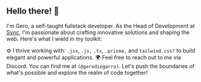 ## Hello there! 👋
I'm Gero, a self-taught fullstack developer.
As the Head of Development at [Sync](https://discord.gg/syncbio), I'm passionate about crafting innovative solutions and shaping the web. Here's what I wield in my toolkit:

⚙️ I thrive working with: `.jsx`, `.js,` `.ts`, `.prisma,` and `tailwind.css?` to build elegant and powerful applications.
🌍 Feel free to reach out to me via Discord. You can find me at `(@gerodiegarro)`.
Let's push the boundaries of what's possible and explore the realm of code together!
